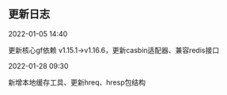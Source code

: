 ## 更新日志

2022-01-05 14:40

更新核心gf依赖 v1.15.1->v1.16.6，更新casbin适配器、兼容redis接口

2022-01-28 09:30

新增本地缓存工具、更新hreq、hresp包结构
